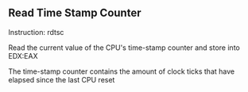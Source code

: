 Read Time Stamp Counter
------------------------

Instruction: rdtsc

Read the current value of the CPU's time-stamp counter and store into EDX:EAX

The time-stamp counter contains the amount of clock ticks that have elapsed since the last CPU reset
